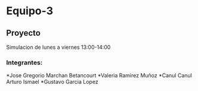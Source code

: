 # Equipo-3
## Proyecto
Simulacion de lunes a viernes 13:00-14:00
### Integrantes:
*Jose Gregorio Marchan Betancourt
*Valeria Ramirez Muñoz 
*Canul Canul Arturo Ismael
*Gustavo Garcia Lopez
